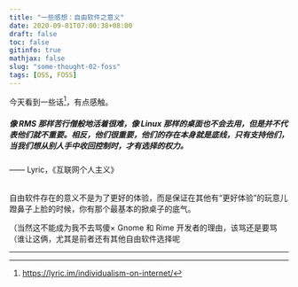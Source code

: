 ```yaml
---
title: "一些感想：自由软件之意义"
date: 2020-09-01T07:00:38+08:00
draft: false
toc: false
gitinfo: true
mathjax: false
slug: "some-thought-02-foss"
tags: [OSS, FOSS]
---
```


今天看到一些话[^00]，有点感触。

<h5>像 RMS 那样苦行僧般地活着很难，像 Linux 那样的桌面也不会去用，但是并不代表他们就不重要。相反，他们很重要，他们的存在本身就是底线，只有支持他们，当我们想从别人手中收回控制时，才有选择的权力。</h5>

<div class="text-right">—— Lyric，《互联网个人主义》</div>
</br>

自由软件存在的意义不是为了更好的体验，而是保证在其他有“更好体验”的玩意儿蹬鼻子上脸的时候，你有那个最基本的掀桌子的底气。

（当然这不能成为我不去骂傻× Gnome 和 Rime 开发者的理由，该骂还是要骂
（谁让这俩，尤其是前者还有其他自由软件选择呢

---
[^00]: https://lyric.im/individualism-on-internet/
